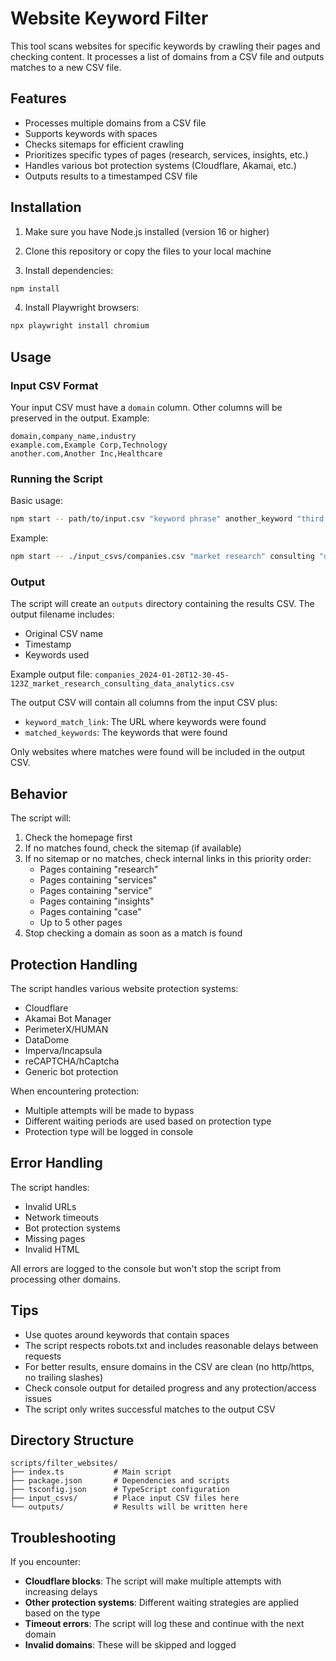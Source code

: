 # Website Keyword Filter

This tool scans websites for specific keywords by crawling their pages and checking content. It processes a list of domains from a CSV file and outputs matches to a new CSV file.

## Features

- Processes multiple domains from a CSV file
- Supports keywords with spaces
- Checks sitemaps for efficient crawling
- Prioritizes specific types of pages (research, services, insights, etc.)
- Handles various bot protection systems (Cloudflare, Akamai, etc.)
- Outputs results to a timestamped CSV file

## Installation

1. Make sure you have Node.js installed (version 16 or higher)

2. Clone this repository or copy the files to your local machine

3. Install dependencies:
```bash
npm install
```

4. Install Playwright browsers:
```bash
npx playwright install chromium
```

## Usage

### Input CSV Format

Your input CSV must have a `domain` column. Other columns will be preserved in the output. Example:
```csv
domain,company_name,industry
example.com,Example Corp,Technology
another.com,Another Inc,Healthcare
```

### Running the Script

Basic usage:
```bash
npm start -- path/to/input.csv "keyword phrase" another_keyword "third keyword phrase"
```

Example:
```bash
npm start -- ./input_csvs/companies.csv "market research" consulting "data analytics"
```

### Output

The script will create an `outputs` directory containing the results CSV. The output filename includes:
- Original CSV name
- Timestamp
- Keywords used

Example output file: `companies_2024-01-20T12-30-45-123Z_market_research_consulting_data_analytics.csv`

The output CSV will contain all columns from the input CSV plus:
- `keyword_match_link`: The URL where keywords were found
- `matched_keywords`: The keywords that were found

Only websites where matches were found will be included in the output CSV.

## Behavior

The script will:
1. Check the homepage first
2. If no matches found, check the sitemap (if available)
3. If no sitemap or no matches, check internal links in this priority order:
   - Pages containing "research"
   - Pages containing "services"
   - Pages containing "service"
   - Pages containing "insights"
   - Pages containing "case"
   - Up to 5 other pages
4. Stop checking a domain as soon as a match is found

## Protection Handling

The script handles various website protection systems:
- Cloudflare
- Akamai Bot Manager
- PerimeterX/HUMAN
- DataDome
- Imperva/Incapsula
- reCAPTCHA/hCaptcha
- Generic bot protection

When encountering protection:
- Multiple attempts will be made to bypass
- Different waiting periods are used based on protection type
- Protection type will be logged in console

## Error Handling

The script handles:
- Invalid URLs
- Network timeouts
- Bot protection systems
- Missing pages
- Invalid HTML

All errors are logged to the console but won't stop the script from processing other domains.

## Tips

- Use quotes around keywords that contain spaces
- The script respects robots.txt and includes reasonable delays between requests
- For better results, ensure domains in the CSV are clean (no http/https, no trailing slashes)
- Check console output for detailed progress and any protection/access issues
- The script only writes successful matches to the output CSV

## Directory Structure

```
scripts/filter_websites/
├── index.ts           # Main script
├── package.json       # Dependencies and scripts
├── tsconfig.json      # TypeScript configuration
├── input_csvs/        # Place input CSV files here
└── outputs/           # Results will be written here
```

## Troubleshooting

If you encounter:
- **Cloudflare blocks**: The script will make multiple attempts with increasing delays
- **Other protection systems**: Different waiting strategies are applied based on the type
- **Timeout errors**: The script will log these and continue with the next domain
- **Invalid domains**: These will be skipped and logged